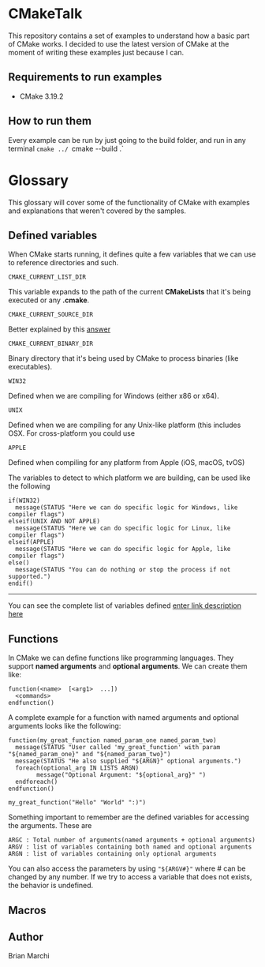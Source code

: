 
# CMakeTalk

This repository contains a set of examples to understand how a basic part of CMake works. I decided to use the latest version of CMake at the moment of writing these examples just because I can.

## Requirements to run examples

* CMake 3.19.2

## How to run them

Every example can be run by just going to the build folder, and run in any terminal
`cmake ../
`cmake --build .`

# Glossary

This glossary will cover some of the functionality of CMake with examples and explanations that weren't covered by the samples.

## Defined variables

When CMake starts running, it defines quite a few variables that we can use to reference directories and such.

`CMAKE_CURRENT_LIST_DIR`

This variable expands to the path of the current **CMakeLists** that it's being executed or any **.cmake**.

`CMAKE_CURRENT_SOURCE_DIR`

Better explained by this [answer](https://stackoverflow.com/questions/15662497/difference-between-cmake-current-source-dir-and-cmake-current-list-dir)

`CMAKE_CURRENT_BINARY_DIR`

Binary directory that it's being used by CMake to process binaries (like executables).

`WIN32`

Defined when we are compiling for Windows (either x86 or x64).

`UNIX`

Defined when we are compiling for any Unix-like platform (this includes OSX. For cross-platform you could use 

`APPLE`

Defined when compiling for any platform from Apple (iOS, macOS, tvOS)

The variables to detect to which platform we are building, can be used like the following

```
if(WIN32)
  message(STATUS "Here we can do specific logic for Windows, like compiler flags")
elseif(UNIX AND NOT APPLE)
  message(STATUS "Here we can do specific logic for Linux, like compiler flags")
elseif(APPLE)
  message(STATUS "Here we can do specific logic for Apple, like compiler flags")
else()
  message(STATUS "You can do nothing or stop the process if not supported.")
endif()
```

---------------------------------
You can see the complete list of variables defined [enter link description here](https://cmake.org/cmake/help/latest/manual/cmake-variables.7.html)

## Functions

In CMake we can define functions like programming languages. They support **named arguments** and **optional arguments**. We can create them like:

```
function(<name>  [<arg1>  ...])
  <commands>
endfunction()
```

A complete example for a function with named arguments and optional arguments looks like the following:

```
function(my_great_function named_param_one named_param_two)
  message(STATUS "User called 'my_great_function' with param "${named_param_one}" and "${named_param_two}")
  message(STATUS "He also supplied "${ARGN}" optional arguments.")
  foreach(optional_arg IN LISTS ARGN)
        message("Optional Argument: "${optional_arg}" ")
  endforeach()
endfunction()

my_great_function("Hello" "World" ":)")
```
Something important to remember are the defined variables for accessing the arguments. These are

```
ARGC : Total number of arguments(named arguments + optional arguments)
ARGV : list of variables containing both named and optional arguments
ARGN : list of variables containing only optional arguments
```

You can also access the parameters by using `"${ARGV#}"` where # can be changed by any number. If we try to access a variable that does not exists, the behavior is undefined.

## Macros

## Author

Brian Marchi
